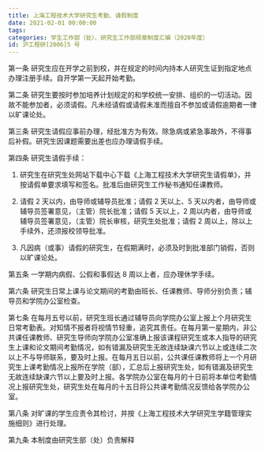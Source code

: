 ```yaml
---
title: 上海工程技术大学研究生考勤、请假制度
date: 2021-02-01 00:00:00
tags: 
categories: 学生工作部（处）、研究生工作部规章制度汇编（2020年度）
id: 沪工程研[2006]5 号
---
```


第一条 研究生应在开学之前到校，并在规定的时间内持本人研究生证到指定地点办理注册手续。自开学第一天起开始考勤。

第二条 研究生要按时参加培养计划规定的和学校统一安排、组织的一切活动。因故不能参加者，必须请假。凡未经请假或请假未准而擅自不参加或请假逾期者一律以旷课论处。

第三条 研究生请假应事前办理，经批准方为有效。除急病或紧急事故外，不得事后补假。研究生因课题需要出差也应办理请假手续。

第四条 研究生请假手续：

1. 研究生在研究生处网站下载中心下载《上海工程技术大学研究生请假单》，并按请假单要求填写和签名。批准后由研究生工作秘书通知任课教师。

2. 请假 2 天以内，由导师或辅导员批准；请假 2 天以上、5 天以内者，由导师或辅导员签署意见，（主管）院长批准；请假 5 天以上，2 周以内者，由导师或辅导员签署意见，（主管）院长审核，研究生处批准；请假 2 周以上，除以上手续外，还须报校领导批准。

3. 凡因病（或事）请假的研究生，在假期满时，必须及时到批准部门销假，否则以旷课论处。

第五条 一学期内病假、公假和事假达 8 周以上者，应办理休学手续。

第六条 研究生日常上课与论文期间的考勤由班长、任课教师、导师分别负责；辅导员和学院办公室检查。

第七条 在每月五号以前，研究生班长通过辅导员向学院办公室上报上个月研究生日常考勤表。对知情不报者将视情节轻重，追究其责任。在每月第一星期内，非公共课任课教师、研究生导师向学院办公室准确上报该课程研究生或本人指导的研究生上课和论文期间考勤情况，如有错漏及研究生无故连续缺课六节以上或连续二次以上不与导师联系，要及时上报。在每月五日以前，公共课任课教师将上一个月研究生上课考勤情况上报所在学院（部），汇总后上报研究生处，如有错漏及研究生无故连续缺课六节以上要及时上报。各学院办公室在每月的十日前将本单位考勤情况上报研究生处，研究生处在每月的十五日将公共课考勤情况反馈给各学院办公室。

第八条 对旷课的学生应责令其检讨，并按《上海工程技术大学研究生学籍管理实施细则》进行处理。

第九条 本制度由研究生部（处）负责解释
